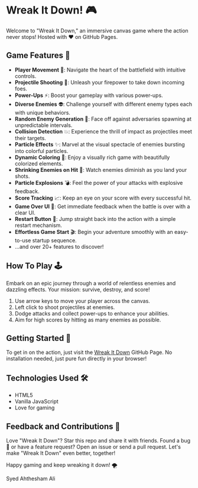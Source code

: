 # Wreak It Down! 🎮

Welcome to "Wreak It Down," an immersive canvas game where the action never stops! Hosted with ❤️ on GitHub Pages.

## Game Features 🌟

- **Player Movement** 🏃: Navigate the heart of the battlefield with intuitive controls.
- **Projectile Shooting** 🔫: Unleash your firepower to take down incoming foes.
- **Power-Ups** ⚡: Boost your gameplay with various power-ups.
- **Diverse Enemies** 👽: Challenge yourself with different enemy types each with unique behaviors.
- **Random Enemy Generation** 👾: Face off against adversaries spawning at unpredictable intervals.
- **Collision Detection** 💥: Experience the thrill of impact as projectiles meet their targets.
- **Particle Effects** ✨: Marvel at the visual spectacle of enemies bursting into colorful particles.
- **Dynamic Coloring** 🎨: Enjoy a visually rich game with beautifully colorized elements.
- **Shrinking Enemies on Hit** 🎯: Watch enemies diminish as you land your shots.
- **Particle Explosions** 💣: Feel the power of your attacks with explosive feedback.
- **Score Tracking** 📈: Keep an eye on your score with every successful hit.
- **Game Over UI** 🛑: Get immediate feedback when the battle is over with a clear UI.
- **Restart Button** 🔁: Jump straight back into the action with a simple restart mechanism.
- **Effortless Game Start** 🎬: Begin your adventure smoothly with an easy-to-use startup sequence.
- ...and over 20+ features to discover!

## How To Play 🕹️

Embark on an epic journey through a world of relentless enemies and dazzling effects. Your mission: survive, destroy, and score!

1. Use arrow keys to move your player across the canvas.
2. Left click to shoot projectiles at enemies.
3. Dodge attacks and collect power-ups to enhance your abilities.
4. Aim for high scores by hitting as many enemies as possible.

## Getting Started 🚀

To get in on the action, just visit the [Wreak It Down](https://ahthe.github.io/Wreaked-It-Down-Game/) GitHub Page. No installation needed, just pure fun directly in your browser!

## Technologies Used 🛠️

- HTML5
- Vanilla JavaScript
- Love for gaming

## Feedback and Contributions 📢

Love "Wreak It Down"? Star this repo and share it with friends. Found a bug 🐛 or have a feature request? Open an issue or send a pull request. Let's make "Wreak It Down" even better, together!

Happy gaming and keep wreaking it down! 🌪️

Syed Ahthesham Ali
